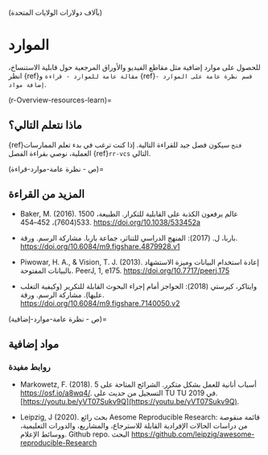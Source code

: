 (بآلاف دولارات الولايات المتحدة)
# الموارد
للحصول على موارد إضافية مثل مقاطع الفيديو والأوراق المرجعية حول قابلية الاستنساخ، انظر {ref}`مقالة عامة للموارد - قراءة` و {ref}`قسم نظرة عامة على الموارد - إضافة مواد`.

(r-Overview-resources-learn)=
## ماذا نتعلم التالي؟
{ref}`فتح` سيكون فصل جيد للقراءة التالية. إذا كنت ترغب في بدء تعلم الممارسات العملية، نوصي بقراءة الفصل {ref}`rr-vcs` التالي.

(ص - نظرة عامة-موارد-قراءة)=
## المزيد من القراءة

* Baker, M. (2016). 1500 عالم يرفعون الكذبة على القابلية للتكرار. الطبيعة، 533(7604)، 452–454. https://doi.org/10.1038/533452a

* باربا، ل. (2017): المنهج الدراسي للتناثر، جماعة باربا. مشاركة الرسم. ورقة. https://doi.org/10.6084/m9.figshare.4879928.v1

* Piwowar, H. A., & Vision, T. J. (2013). إعادة استخدام البيانات وميزة الاستشهاد بالبيانات المفتوحة. PeerJ, 1, e175. https://doi.org/10.7717/peerj.175

* وايتاكر، كيرستي (2018): الحواجز أمام إجراء البحوث القابلة للتكرير (وكيفية التغلب عليها). مشاركة الرسم. ورقة. https://doi.org/10.6084/m9.figshare.7140050.v2

(ص - نظرة عامة-موارد-إضافية)=
## مواد إضافية

### روابط مفيدة

* Markowetz, F. (2018). 5 أسباب أنانية للعمل بشكل متكرر. الشرائح المتاحة على https://osf.io/a8wq4/. التسجيل من حديث على TU TU في 2019. [https://youtu.be/yVT07Sukv9Q](https://youtu.be/yVT07Sukv9Q).

* Leipzig, J (2020). بحث رائع Aesome Reproducible Research: قائمة منقوصة من دراسات الحالات الإفرادية القابلة للاسترجاع، والمشاريع، والدورات التعليمية، ووسائط الإعلام. Github repo. البحث https://github.com/leipzig/awesome-reproducible-Research
